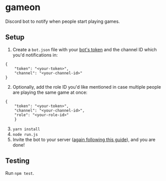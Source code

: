 # gameon
Discord bot to notify when people start playing games.

## Setup

1. Create a `bot.json` file with your [bot's token][0] and the channel ID which you'd notifications in:
```
{
    "token": "<your-token>", 
    "channel": "<your-channel-id>"
}
```
2. Optionally, add the role ID you'd like mentioned in case multiple people are playing the same game at once:
```
{
    "token": "<your-token>", 
    "channel": "<your-channel-id>", 
    "role": "<your-role-id>"
    }
```
3. `yarn install`
4. `node run.js`
5. Invite the bot to your server ([again following this guide][0]), and you are done!

[0]: https://github.com/reactiflux/discord-irc/wiki/Creating-a-discord-bot-&-getting-a-token

## Testing

Run `npm test`.